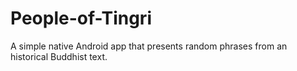 # People-of-Tingri

A simple native Android app that presents random phrases from an historical Buddhist text.
